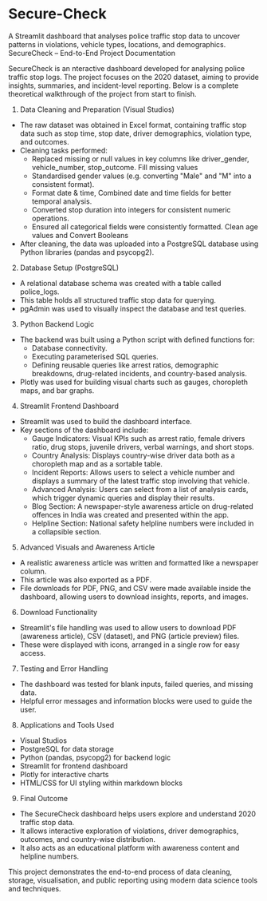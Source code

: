 # Secure-Check
 A Streamlit dashboard that analyses police traffic stop data to uncover patterns in violations, vehicle types, locations, and demographics.
SecureCheck – End-to-End Project Documentation

SecureCheck is an nteractive dashboard developed for analysing police traffic stop logs. 
The project focuses on the 2020 dataset, aiming to provide insights, summaries, and incident-level reporting. 
Below is a complete theoretical walkthrough of the project from start to finish.

1. Data Cleaning and Preparation (Visual Studios)
- The raw dataset was obtained in Excel format, containing traffic stop data such as stop time, stop date, driver demographics, violation type, and outcomes.
- Cleaning tasks performed:
  - Replaced missing or null values in key columns like driver_gender, vehicle_number, stop_outcome. Fill missing values
  - Standardised gender values (e.g. converting "Male" and "M" into a consistent format).
  - Format date & time, Combined date and time fields for better temporal analysis.
  - Converted stop duration into integers for consistent numeric operations.
  - Ensured all categorical fields were consistently formatted. Clean age values and Convert Booleans
- After cleaning, the data was uploaded into a PostgreSQL database using Python libraries (pandas and psycopg2).

2. Database Setup (PostgreSQL)
- A relational database schema was created with a table called police_logs.
- This table holds all structured traffic stop data for querying.
- pgAdmin was used to visually inspect the database and test queries.

3. Python Backend Logic
- The backend was built using a Python script with defined functions for:
  - Database connectivity.
  - Executing parameterised SQL queries.
  - Defining reusable queries like arrest ratios, demographic breakdowns, drug-related incidents, and country-based analysis.
- Plotly was used for building visual charts such as gauges, choropleth maps, and bar graphs.

4. Streamlit Frontend Dashboard
- Streamlit was used to build the dashboard interface.
- Key sections of the dashboard include:
  - Gauge Indicators: Visual KPIs such as arrest ratio, female drivers ratio, drug stops, juvenile drivers, verbal warnings, and short stops.
  - Country Analysis: Displays country-wise driver data both as a choropleth map and as a sortable table.
  - Incident Reports: Allows users to select a vehicle number and displays a summary of the latest traffic stop involving that vehicle.
  - Advanced Analysis: Users can select from a list of analysis cards, which trigger dynamic queries and display their results.
  - Blog Section: A newspaper-style awareness article on drug-related offences in India was created and presented within the app.
  - Helpline Section: National safety helpline numbers were included in a collapsible section.

5. Advanced Visuals and Awareness Article
- A realistic awareness article was written and formatted like a newspaper column.
- This article was also exported as a PDF.
- File downloads for PDF, PNG, and CSV were made available inside the dashboard, allowing users to download insights, reports, and images.

6. Download Functionality
- Streamlit's file handling was used to allow users to download PDF (awareness article), CSV (dataset), and PNG (article preview) files.
- These were displayed with icons, arranged in a single row for easy access.

7. Testing and Error Handling
- The dashboard was tested for blank inputs, failed queries, and missing data.
- Helpful error messages and information blocks were used to guide the user.

8. Applications and Tools Used
- Visual Studios
- PostgreSQL for data storage
- Python (pandas, psycopg2) for backend logic
- Streamlit for frontend dashboard
- Plotly for interactive charts
- HTML/CSS for UI styling within markdown blocks

9. Final Outcome
- The SecureCheck dashboard helps users explore and understand 2020 traffic stop data.
- It allows interactive exploration of violations, driver demographics, outcomes, and country-wise distribution.
- It also acts as an educational platform with awareness content and helpline numbers.

This project demonstrates the end-to-end process of data cleaning, storage, visualisation, and public reporting using modern data science tools and techniques.
